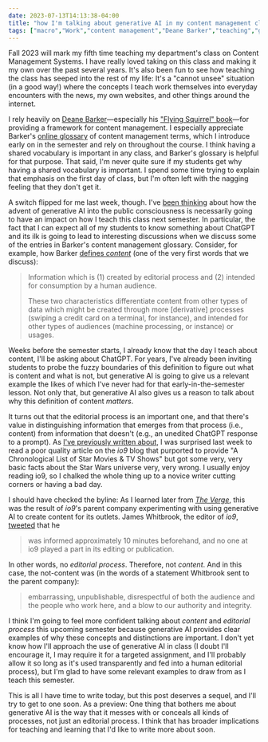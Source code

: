 ```yaml
---
date: 2023-07-13T14:13:38-04:00
title: "how I'm talking about generative AI in my content management class"
tags: ["macro","Work","content management","Deane Barker","teaching","generative AI","ICT 302","definitions"]
---
```

Fall 2023 will mark my fifth time teaching my department's class on Content Management Systems. I have really loved taking on this class and making it my own over the past several years. It's also been fun to see how teaching the class has seeped into the rest of my life: It's a "cannot unsee" situation (in a good way!) where the concepts I teach work themselves into everyday encounters with the news, my own websites, and other things around the internet.

I rely heavily on [Deane Barker](https://deanebarker.net/)—especially his ["Flying Squirrel" book](https://flyingsquirrelbook.com/)—for providing a framework for content management. I especially appreciate Barker's [online glossary](https://flyingsquirrelbook.com/glossary/term/workflow/) of content management terms, which I introduce early on in the semester and rely on throughout the course. I think having a shared vocabulary is important in any class, and Barker's glossary is helpful for that purpose. That said, I'm never quite sure if my students get why having a shared vocabulary is important. I spend some time trying to explain that emphasis on the first day of class, but I'm often left with the nagging feeling that they don't get it. 

A switch flipped for me last week, though. I've [been thinking](https://spencergreenhalgh.com/work/2023-07-08-slowly-realizing/) about how the advent of generative AI into the public consciousness is necessarily going to have an impact on how I teach this class next semester. In particular, the fact that I can expect all of my students to know something about ChatGPT and its ilk is going to lead to interesting discussions when we discuss some of the entries in Barker's content management glossary. Consider, for example, how Barker [defines *content*](https://flyingsquirrelbook.com/glossary/term/content/) (one of the very first words that we discuss): 

> Information which is (1) created by editorial process and (2) intended for consumption by a human audience.
>
> These two characteristics differentiate content from other types of data which might be created through more [derivative] processes (swiping a credit card on a terminal, for instance), and intended for other types of audiences (machine processing, or instance) or usages.

Weeks before the semester starts, I already know that the day I teach about content, I'll be asking about ChatGPT. For years, I've already been inviting students to probe the fuzzy boundaries of this definition to figure out what is content and what is not, but generative AI is going to give us a relevant example the likes of which I've never had for that early-in-the-semester lesson. Not only that, but generative AI also gives us a reason to talk about why this definition of content *matters*. 

It turns out that the editorial process is an important one, and that there's value in distinguishing information that emerges from that process (i.e., content) from information that doesn't (e.g., an unedited ChatGPT response to a prompt). As [I've previously written about](https://spencergreenhalgh.com/communities/2023-07-08-i-read/), I was surprised last week to read a poor quality article on the *io9* blog that purported to provide "A Chronological List of Star Movies & TV Shows" but got some very, very basic facts about the Star Wars universe very, very wrong. I usually enjoy reading io9, so I chalked the whole thing up to a novice writer cutting corners or having a bad day.

I should have checked the byline: As I learned later from [*The Verge*](https://www.theverge.com/2023/7/8/23788162/gizmodo-g-o-media-ai-generated-articles-star-wars), this was the result of *io9*'s parent company experimenting with using generative AI to create content for its outlets. James Whitbrook, the editor of *io9*, [tweeted](https://twitter.com/Jwhitbrook/status/1676703614872502273) that he

>  was informed approximately 10 minutes beforehand, and no one at io9 played a part in its editing or publication.

In other words, no *editorial process*. Therefore, not *content*. And in this case, the not-content was (in the words of a statement Whitbrook sent to the parent company):

> embarrassing, unpublishable, disrespectful of both the audience and the people who work here, and a blow to our authority and integrity. 

I think I'm going to feel more confident talking about *content* and *editorial process* this upcoming semester because generative AI provides clear examples of why these concepts and distinctions are important. I don't yet know how I'll approach the use of generative AI in class (I doubt I'll encourage it, I may require it for a targeted assignment, and I'll probably allow it so long as it's used transparently and fed into a human editorial process), but I'm glad to have some relevant examples to draw from as I teach this semester.

This is all I have time to write today, but this post deserves a sequel, and I'll try to get to one soon. As a preview: One thing that bothers me about generative AI is the way that it messes with or conceals all kinds of processes, not just an editorial process. I think that has broader implications for teaching and learning that I'd like to write more about soon.